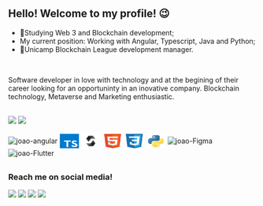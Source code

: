 ## Hello! Welcome to my profile! 😉

- 🔗Studying Web 3 and Blockchain development;
- My current position: Working with Angular, Typescript, Java and Python;
- 💜Unicamp Blockchain League development manager.
<br>

Software developer in love with technology and at the
begining of their career looking for an opportuninty in an
inovative company. Blockchain technology, Metaverse and
Marketing enthusiastic.

<br>
<div>
  <img height="240em" src="https://github-readme-stats.vercel.app/api?username=joao-vitor-machado&show_icons=true&theme=dracula">
   <img height="240em" src="https://github-readme-stats.vercel.app/api/top-langs/?username=joao-vitor-machado&theme=dracula">
</div>

<div style="display: inline_block"><br>
  <img align="center" alt="joao-angular" height="30" width="40" src="https://cdn.jsdelivr.net/gh/devicons/devicon/icons/angularjs/angularjs-original.svg">
  <img align="center" alt="joao-Ts" height="30" width="40" src="https://raw.githubusercontent.com/devicons/devicon/master/icons/typescript/typescript-plain.svg">
  <img align="center" alt="joao-Solidity" height="30" width="40" src="./sol.png">
  <img align="center" alt="joao-HTML" height="30" width="40" src="https://raw.githubusercontent.com/devicons/devicon/master/icons/html5/html5-original.svg">
  <img align="center" alt="joao-CSS" height="30" width="40" src="https://raw.githubusercontent.com/devicons/devicon/master/icons/css3/css3-original.svg">
  <img align="center" alt="joao-Python" height="30" width="40" src="https://raw.githubusercontent.com/devicons/devicon/master/icons/python/python-original.svg">
  <img align="center" alt="joao-Figma" height="30" width="40" src="https://cdn.jsdelivr.net/gh/devicons/devicon/icons/figma/figma-original.svg">
  <img align="center" alt="joao-Flutter" height="30" width="40" src="https://cdn.jsdelivr.net/gh/devicons/devicon/icons/flutter/flutter-original.svg">
</div>
  
  ##
  ### Reach me on social media! ###
<div> 
  <a href="https://www.instagram.com/__joavitor__/" target="_blank"><img src="https://img.shields.io/badge/-Instagram-%23E4405F?style=for-the-badge&logo=instagram&logoColor=white" target="_blank"></a>
 <a href="https://discordapp.com/users/Sid#3942" target="_blank"><img src="https://img.shields.io/badge/Discord-7289DA?style=for-the-badge&logo=discord&logoColor=white" target="_blank"></a> 
  <a href = "mailto:jv.muca@gmail.com"><img src="https://img.shields.io/badge/-Gmail-%23333?style=for-the-badge&logo=gmail&logoColor=white" target="_blank"></a>
  <a href="https://www.linkedin.com/in/jo%C3%A3o-vitor-leite-machado" target="_blank"><img src="https://img.shields.io/badge/-LinkedIn-%230077B5?style=for-the-badge&logo=linkedin&logoColor=white" target="_blank"></a> 
  
</div>
